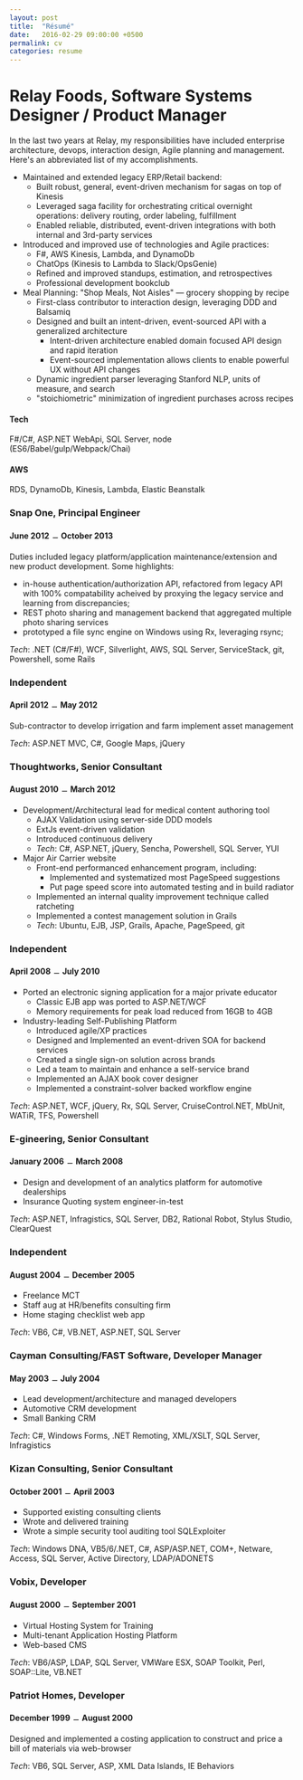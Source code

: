 ```yaml
---
layout: post
title:  "Résumé"
date:   2016-02-29 09:00:00 +0500
permalink: cv
categories: resume
---
```


Relay Foods, Software Systems Designer / Product Manager
========================================================
In the last two years at Relay, my responsibilities have included enterprise architecture, devops, interaction design, Agile planning and management. Here's an abbreviated list of my accomplishments.

* Maintained and extended legacy ERP/Retail backend:
  * Built robust, general, event-driven mechanism for sagas on top of Kinesis
  * Leveraged saga facility for orchestrating critical overnight operations:
delivery routing, order labeling, fulfillment
  * Enabled reliable, distributed, event-driven integrations with both internal
and 3rd-party services
* Introduced and improved use of technologies and Agile practices:
  * F#, AWS Kinesis, Lambda, and DynamoDb
  * ChatOps (Kinesis to Lambda to Slack/OpsGenie)
  * Refined and improved standups, estimation, and retrospectives
  * Professional development bookclub
* Meal Planning: "Shop Meals, Not Aisles" &mdash; grocery shopping by recipe
  * First-class contributor to interaction design, leveraging DDD and Balsamiq
  * Designed and built an intent-driven, event-sourced API with a generalized architecture
     - Intent-driven architecture enabled domain focused API design and rapid iteration
     - Event-sourced implementation allows clients to enable powerful UX without API changes
  * Dynamic ingredient parser leveraging Stanford NLP, units of measure, and search
  * "stoichiometric" minimization of ingredient purchases across recipes

#### Tech
F#/C#, ASP.NET WebApi, SQL Server, node (ES6/Babel/gulp/Webpack/Chai)

#### AWS
RDS, DynamoDb, Kinesis, Lambda, Elastic Beanstalk

### Snap One, Principal Engineer

#### June 2012 ﹘ October 2013

Duties included legacy platform/application maintenance/extension and new
product development. Some highlights:

* in-house authentication/authorization API, refactored from legacy API with 100%
  compatability acheived by proxying the legacy service and learning from discrepancies;
* REST photo sharing and management backend that aggregated multiple photo sharing services
* prototyped a file sync engine on Windows using Rx, leveraging rsync;

_Tech_: .NET (C#/F#), WCF, Silverlight, AWS, SQL Server, ServiceStack, git, Powershell, some Rails

### Independent

#### April 2012 ﹘ May 2012

Sub-contractor to develop irrigation and farm implement asset management

_Tech_: ASP.NET MVC, C#, Google Maps, jQuery

### Thoughtworks, Senior Consultant

#### August 2010 ﹘ March 2012

* Development/Architectural lead for medical content authoring tool
  * AJAX Validation using server-side DDD models
  * ExtJs event-driven validation
  * Introduced continuous delivery
  * _Tech_: C#, ASP.NET, jQuery, Sencha, Powershell, SQL Server, YUI
* Major Air Carrier website
  * Front-end performanced enhancement program, including:
    * Implemented and systematized most PageSpeed suggestions
    * Put page speed score into automated testing and in build radiator
  * Implemented an internal quality improvement technique called ratcheting
  * Implemented a contest management solution in Grails
  * _Tech_: Ubuntu, EJB, JSP, Grails, Apache, PageSpeed, git

### Independent

#### April 2008 ﹘ July 2010

* Ported an electronic signing application for a major private educator
  * Classic EJB app was ported to ASP.NET/WCF
  * Memory requirements for peak load reduced from 16GB to 4GB
* Industry-leading Self-Publishing Platform
  * Introduced agile/XP practices
  * Designed and Implemented an event-driven SOA for backend services
  * Created a single sign-on solution across brands
  * Led a team to maintain and enhance a self-service brand
  * Implemented an AJAX book cover designer
  * Implemented a constraint-solver backed workflow engine

_Tech_: ASP.NET, WCF, jQuery, Rx, SQL Server, CruiseControl.NET, MbUnit, WATiR, TFS, Powershell

### E-gineering, Senior Consultant

#### January 2006 ﹘ March 2008

* Design and development of an analytics platform for automotive dealerships
* Insurance Quoting system engineer-in-test

_Tech_: ASP.NET, Infragistics, SQL Server, DB2, Rational Robot, Stylus Studio, ClearQuest

### Independent

#### August 2004 ﹘ December 2005

* Freelance MCT
* Staff aug at HR/benefits consulting firm
* Home staging checklist web app

_Tech_: VB6, C#, VB.NET, ASP.NET, SQL Server

### Cayman Consulting/FAST Software, Developer Manager

#### May 2003 ﹘ July 2004

* Lead development/architecture and managed developers
* Automotive CRM development
* Small Banking CRM

_Tech_: C#, Windows Forms, .NET Remoting, XML/XSLT, SQL Server, Infragistics

### Kizan Consulting, Senior Consultant

#### October 2001 ﹘ April 2003

* Supported existing consulting clients
* Wrote and delivered training
* Wrote a simple security tool auditing tool SQLExploiter

_Tech_: Windows DNA, VB5/6/.NET, C#, ASP/ASP.NET, COM+, Netware, Access, SQL Server, Active Directory, LDAP/ADONETS 

### Vobix, Developer

#### August 2000 ﹘ September 2001

* Virtual Hosting System for Training
* Multi-tenant Application Hosting Platform
* Web-based CMS

_Tech_: VB6/ASP, LDAP, SQL Server, VMWare ESX, SOAP Toolkit, Perl, SOAP::Lite, VB.NET

### Patriot Homes, Developer

#### December 1999 ﹘ August 2000

Designed and implemented a costing application to construct and price a bill of materials via web-browser

_Tech_: VB6, SQL Server, ASP, XML Data Islands, IE Behaviors
